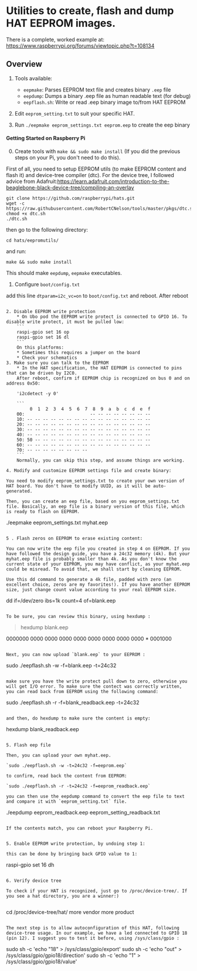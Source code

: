 # Utilities to create, flash and dump HAT EEPROM images.

There is a complete, worked example at:
https://www.raspberrypi.org/forums/viewtopic.php?t=108134

## Overview

1. Tools available:
	* `eepmake`: Parses EEPROM text file and creates binary `.eep` file
	* `eepdump`: Dumps a binary .eep file as human readable text (for debug)
	* `eepflash.sh`: Write or read .eep binary image to/from HAT EEPROM

2. Edit `eeprom_setting.txt` to suit your specific HAT.

3. Run `./eepmake eeprom_settings.txt eeprom.eep` to create the eep binary

#### Getting Started on Raspberry Pi

0. Create tools with `make && sudo make install` (If you did the previous steps on your Pi, you don't need to do this).

First of all, you need to setup EEPROM utils (to make EEPROM content and flash it) and device-tree compiler (dtc).
For the device tree, I followed advice from Adafruit:https://learn.adafruit.com/introduction-to-the-beaglebone-black-device-tree/compiling-an-overlay

```
git clone https://github.com/raspberrypi/hats.git
wget -c https://raw.githubusercontent.com/RobertCNelson/tools/master/pkgs/dtc.sh
chmod +x dtc.sh
./dtc.sh
```
then go to the following directory:

```
cd hats/eepromutils/
```
and run:

```make && sudo make install```

This should make `eepdump`, `eepmake` executables.

1. Configure `boot/config.txt`

add this line `dtparam=i2c_vc=on` to `boot/config.txt` and reboot. After reboot 

```

2. Disable EEPROM write protection
	* On Ubo pod the EEPROM write protect is connected to GPIO 16. To disable write protect, it must be pulled low:
	```
	raspi-gpio set 16 op
	raspi-gpio set 16 dl
	```
	On this platforms:
	* Sometimes this requires a jumper on the board
	* Check your schematics
3. Make sure you can talk to the EEPROM
	* In the HAT specification, the HAT EEPROM is connected to pins that can be driven by I2C0.
	After reboot, confirm if EEPROM chip is recognized on bus 0 and on address 0x50:

	'i2cdetect -y 0' 

	```
	     0  1  2  3  4  5  6  7  8  9  a  b  c  d  e  f
	00:                         -- -- -- -- -- -- -- -- 
	10: -- -- -- -- -- -- -- -- -- -- -- -- -- -- -- -- 
	20: -- -- -- -- -- -- -- -- -- -- -- -- -- -- -- -- 
	30: -- -- -- -- -- -- -- -- -- -- -- -- -- -- -- -- 
	40: -- -- -- -- -- -- -- -- -- -- -- -- -- -- -- -- 
	50: 50 -- -- -- -- -- -- -- -- -- -- -- -- -- -- -- 
	60: -- -- -- -- -- -- -- -- -- -- -- -- -- -- -- -- 
	70: -- -- -- -- -- -- -- --   
	```
	Normally, you can skip this step, and assume things are working.

4. Modify and customize EEPROM settings file and create binary:

You need to modify eeprom_settings.txt to create your own version of HAT board. You don't have to modify UUID, as it will be auto-generated.

Then, you can create an eep file, based on you eeprom_settings.txt file. Basically, an eep file is a binary version of this file, which is ready to flash on EEPROM.

```
./eepmake eeprom_settings.txt myhat.eep
```

5 . Flash zeros on EEPROM to erase existing content:

You can now write the eep file you created in step 4 on EEPROM. If you have followed the design guide, you have a 24c32 memory (4k). But your myhat.eep file is probably smaller than 4k. As you don't know the current state of your EEPROM, you may have conflict, as your myhat.eep could be misread. To avoid that, we shall start by cleaning EEPROM.

Use this dd command to generate a 4k file, padded with zero (an excellent choice, zeros are my favorites!). If you have another EEPROM size, just change count value according to your real EEPROM size.

```
dd if=/dev/zero ibs=1k count=4 of=blank.eep
```

To be sure, you can review this binary, using hexdump :

```
> hexdump blank.eep

0000000 0000 0000 0000 0000 0000 0000 0000 0000
*
0001000
```

Next, you can now upload `blank.eep` to your EEPROM :

```
sudo ./eepflash.sh -w -f=blank.eep -t=24c32
```

make sure you have the write protect pull down to zero, otherwise you will get I/O error. To make sure the contect was correctly written, you can read back from EEPROM using the following command:

```
sudo ./eepflash.sh -r -f=blank_readback.eep -t=24c32
```

and then, do hexdump to make sure the content is empty:

```
hexdump blank_readback.eep
```

5. Flash eep file 

Then, you can upload your own myhat.eep.

`sudo ./eepflash.sh -w -t=24c32 -f=eeprom.eep`

to confirm, read back the content from EEPROM:

`sudo ./eepflash.sh -r -t=24c32 -f=eeprom_readback.eep`

you can then use the eepdump command to convert the eep file to text and compare it with `eeprom_setting.txt` file.

```
./eepdump eeprom_readback.eep eeprom_setting_readback.txt
```

If the contents match, you can reboot your Raspberry Pi.


5. Enable EEPROM write protection, by undoing step 1:

this can be done by bringing back GPIO value to 1:

```
raspi-gpio set 16 dh
```

6. Verify device tree 

To check if your HAT is recognized, just go to /proc/device-tree/. If you see a hat directory, you are a winner:)


```
cd /proc/device-tree/hat/
more vendor
more product
```

The next step is to allow autoconfiguration of this HAT, following device-tree usage. In our example, we have a led connected to GPIO 18 (pin 12). I suggest you to test it before, using /sys/class/gpio :

```
sudo sh -c 'echo "18" > /sys/class/gpio/export'
sudo sh -c 'echo "out" > /sys/class/gpio/gpio18/direction'
sudo sh -c 'echo "1" > /sys/class/gpio/gpio18/value'
```


